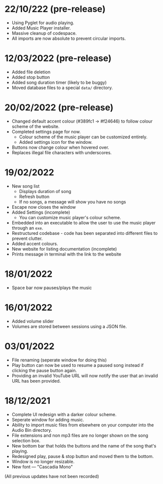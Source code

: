 # 22/10/222 (pre-release)
* Using Pyglet for audio playing.
* Added Music Player installer.
* Massive cleanup of codespace.
* All imports are now absolute to prevent circular imports.

# 12/03/2022 (pre-release)
* Added file deletion
* Added stop button
* Added song duration timer (likely to be buggy)
* Moved database files to a special `data/` directory.

# 20/02/2022 (pre-release)
* Changed default accent colour (#389fc1 → #f24646) to follow colour scheme of the website.
* Completed settings page for now.
    - Colour scheme of the music player can be customized entirely.
    - Added settings icon for the window.
* Buttons now change colour when hovered over.
* Replaces illegal file characters with underscores.

# 19/02/2022
* New song list
    - Displays duration of song
    - Refresh button
    - If no songs, a message will show you have no songs
* Escape now closes the window
* Added Settings (incomplete)
    - You can customize music player's colour scheme.
* Embedded into an executable to allow the user to use the music player through an `exe`.
* Restructured codebase - code has been separated into different files to prevent clutter.
* Added accent colours.
* New website for listing documentation (incomplete)
* Prints message in terminal with the link to the website

# 18/01/2022
* Space bar now pauses/plays the music

# 16/01/2022
* Added volume slider
* Volumes are stored between sessions using a JSON file.

# 03/01/2022
* File renaming (seperate window for doing this)
* Play button can now be used to resume a paused song instead if clicking the pause button again.
* Providing an invalid YouTube URL will now notify the user that an invalid URL has been provided.

# 18/12/2021
* Complete UI redesign with a darker colour scheme.
* Seperate window for adding music.
* Ability to import music files from elsewhere on your computer into the Audio Bin directory.
* File extensions and non mp3 files are no longer shown on the song selection box.
* New bottom bar that holds the buttons and the name of the song that's playing.
* Redesigned play, pause & stop button and moved them to the bottom.
* Window is no longer resizable.
* New font — "Cascadia Mono"

(All previous updates have not been recorded)